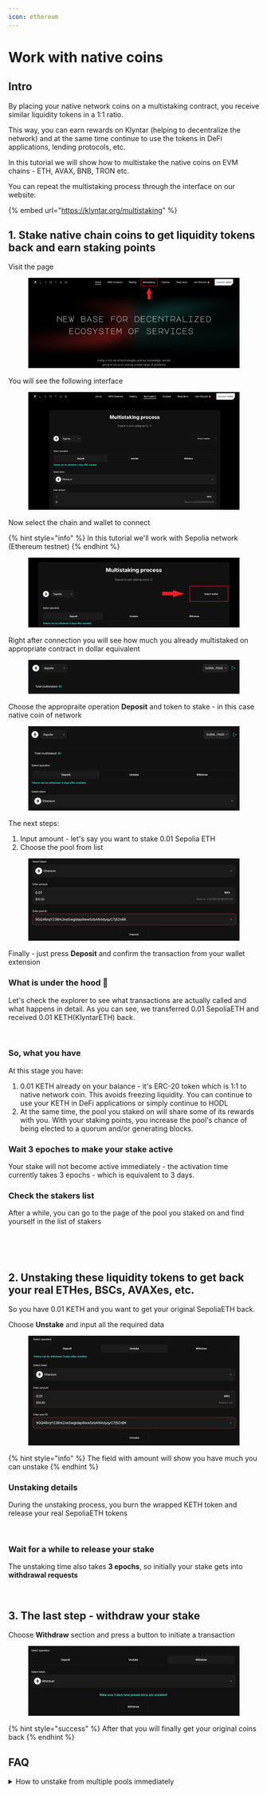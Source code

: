 ```yaml
---
icon: ethereum
---
```


# Work with native coins

## Intro

By placing your native network coins on a multistaking contract, you receive similar liquidity tokens in a 1:1 ratio.

This way, you can earn rewards on Klyntar (helping to decentralize the network) and at the same time continue to use the tokens in DeFi applications, lending protocols, etc.

In this tutorial we will show how to multistake the native coins on EVM chains - ETH, AVAX, BNB, TRON etc.

You can repeat the multistaking process through the interface on our website:

{% embed url="https://klyntar.org/multistaking" %}

## 1. Stake native chain coins to get liquidity tokens back and earn staking points

Visit the page

<figure><img src="../../../.gitbook/assets/image (120).png" alt=""><figcaption></figcaption></figure>

You will see the following interface

<figure><img src="../../../.gitbook/assets/image (121).png" alt=""><figcaption></figcaption></figure>

Now select the chain and wallet to connect

{% hint style="info" %}
In this tutorial we'll work with Sepolia network (Ethereum testnet)
{% endhint %}

<figure><img src="../../../.gitbook/assets/image (122).png" alt=""><figcaption></figcaption></figure>

Right after connection you will see how much you already multistaked on appropriate contract in dollar equivalent

<figure><img src="../../../.gitbook/assets/image (123).png" alt=""><figcaption></figcaption></figure>

Choose the appropraite operation **Deposit** and token to stake - in this case native coin of network

<figure><img src="../../../.gitbook/assets/image (124).png" alt=""><figcaption></figcaption></figure>

The next steps:

1. Input amount - let's say you want to stake 0.01 Sepolia ETH
2. Choose the pool from list

<figure><img src="../../../.gitbook/assets/image (125).png" alt=""><figcaption></figcaption></figure>

Finally - just press **Deposit** and confirm the transaction from your wallet extension

### What is under the hood :thinking:

Let's check the explorer to see what transactions are actually called and what happens in detail. As you can see, we transferred 0.01 SepoliaETH and received 0.01 KETH(KlyntarETH) back.

<figure><img src="../../../.gitbook/assets/image (84).png" alt=""><figcaption></figcaption></figure>

### So, what you have

At this stage you have:

1. 0.01 KETH already on your balance - it's ERC-20 token which is 1:1 to native network coin. This avoids freezing liquidity. You can continue to use your KETH in DeFi applications or simply continue to HODL
2. At the same time, the pool you staked on will share some of its rewards with you. With your staking points, you increase the pool's chance of being elected to a quorum and/or generating blocks.

### Wait 3 epoches to make your stake active

Your stake will not become active immediately - the activation time currently takes 3 epochs - which is equivalent to 3 days.

### Check the stakers list

After a while, you can go to the page of the pool you staked on and find yourself in the list of stakers

<figure><img src="../../../.gitbook/assets/image (85).png" alt=""><figcaption></figcaption></figure>

<figure><img src="../../../.gitbook/assets/image (87).png" alt=""><figcaption></figcaption></figure>

## 2. Unstaking these liquidity tokens to get back your real ETHes, BSCs, AVAXes, etc.

So you have 0.01 KETH and you want to get your original SepoliaETH back.

Choose **Unstake** and input all the required data

<figure><img src="../../../.gitbook/assets/image (127).png" alt=""><figcaption></figcaption></figure>

{% hint style="info" %}
The field with amount will show you have much you can unstake
{% endhint %}

### Unstaking details

During the unstaking process, you burn the wrapped KETH token and release your real SepoliaETH tokens

<figure><img src="../../../.gitbook/assets/image (91).png" alt=""><figcaption></figcaption></figure>

### Wait for a while to release your stake

The unstaking time also takes **3 epochs**, so initially your stake gets into **withdrawal requests**

<figure><img src="../../../.gitbook/assets/image (92).png" alt=""><figcaption></figcaption></figure>

## 3. The last step - withdraw your stake

Choose **Withdraw** section and press a button to initiate a transaction

<figure><img src="../../../.gitbook/assets/image (128).png" alt=""><figcaption></figcaption></figure>

{% hint style="success" %}
After that you will finally get your original coins back
{% endhint %}

## FAQ

<details>

<summary>How to unstake from multiple pools immediately</summary>

TODO

</details>

